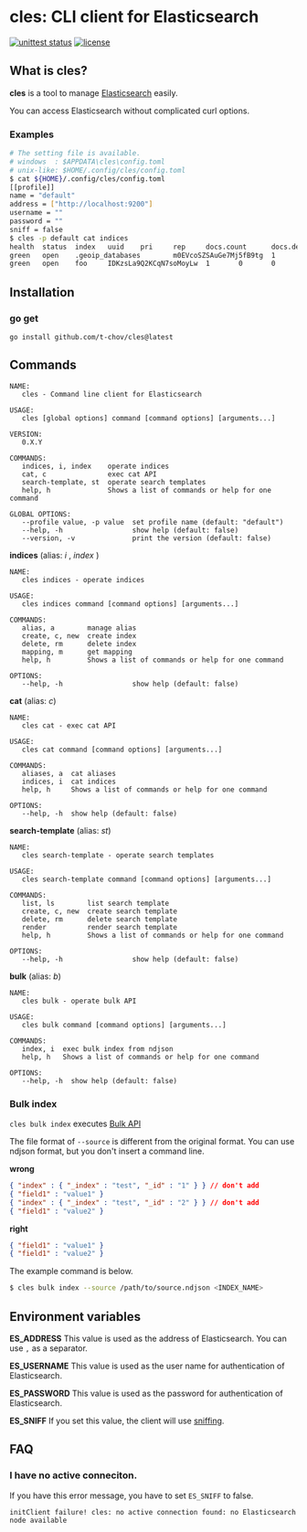 # cles: CLI client for Elasticsearch

[![unittest status](https://github.com/t-chov/cles/workflows/unittest/badge.svg)](https://github.com/t-chov/cles/workflows/unittest/badge.svg)
[![license](http://img.shields.io/badge/license-MIT-red.svg?style=flat)](https://raw.githubusercontent.com/t-chov/cles/main/LICENSE)

## What is cles?

**cles** is a tool to manage [Elasticsearch](https://www.elastic.co/elasticsearch/) easily.

You can access Elasticsearch without complicated curl options.

### Examples

```sh
# The setting file is available.
# windows  : $APPDATA\cles\config.toml
# unix-like: $HOME/.config/cles/config.toml
$ cat ${HOME}/.config/cles/config.toml
[[profile]]
name = "default"
address = ["http://localhost:9200"]
username = ""
password = ""
sniff = false
$ cles -p default cat indices
health  status  index   uuid    pri     rep     docs.count      docs.deleted    store.size      pri.store.size
green   open    .geoip_databases        m0EVcoSZSAuGe7Mj5fB9tg  1       0       40      0       37.7mb  37.7mb
green   open    foo     IDKzsLa9Q2KCqN7soMoyLw  1       0       0       0       226b    226b
```

## Installation

### go get

```
go install github.com/t-chov/cles@latest
```

## Commands

```
NAME:
   cles - Command line client for Elasticsearch

USAGE:
   cles [global options] command [command options] [arguments...]

VERSION:
   0.X.Y

COMMANDS:
   indices, i, index    operate indices
   cat, c               exec cat API
   search-template, st  operate search templates
   help, h              Shows a list of commands or help for one command

GLOBAL OPTIONS:
   --profile value, -p value  set profile name (default: "default")
   --help, -h                 show help (default: false)
   --version, -v              print the version (default: false)
```


**indices** (alias: _i_ , _index_ )

```
NAME:
   cles indices - operate indices

USAGE:
   cles indices command [command options] [arguments...]

COMMANDS:
   alias, a        manage alias
   create, c, new  create index
   delete, rm      delete index
   mapping, m      get mapping
   help, h         Shows a list of commands or help for one command

OPTIONS:
   --help, -h                 show help (default: false)
```

**cat** (alias: _c_)

```
NAME:
   cles cat - exec cat API

USAGE:
   cles cat command [command options] [arguments...]

COMMANDS:
   aliases, a  cat aliases
   indices, i  cat indices
   help, h     Shows a list of commands or help for one command

OPTIONS:
   --help, -h  show help (default: false)
```

**search-template** (alias: _st_)

```
NAME:
   cles search-template - operate search templates

USAGE:
   cles search-template command [command options] [arguments...]

COMMANDS:
   list, ls        list search template
   create, c, new  create search template
   delete, rm      delete search template
   render          render search template
   help, h         Shows a list of commands or help for one command

OPTIONS:
   --help, -h                 show help (default: false)
```

**bulk** (alias: _b_)

```
NAME:
   cles bulk - operate bulk API

USAGE:
   cles bulk command [command options] [arguments...]

COMMANDS:
   index, i  exec bulk index from ndjson
   help, h   Shows a list of commands or help for one command

OPTIONS:
   --help, -h  show help (default: false)
```

### Bulk index

`cles bulk index` executes [Bulk API](https://www.elastic.co/guide/en/elasticsearch/reference/current/docs-bulk.html)

The file format of `--source` is different from the original format.
You can use ndjson format, but you don't insert a command line.

**wrong**

```json
{ "index" : { "_index" : "test", "_id" : "1" } } // don't add 
{ "field1" : "value1" }
{ "index" : { "_index" : "test", "_id" : "2" } } // don't add
{ "field1" : "value2" }
```

**right**

```json
{ "field1" : "value1" }
{ "field1" : "value2" }
```

The example command is below.

```sh
$ cles bulk index --source /path/to/source.ndjson <INDEX_NAME>
```


## Environment variables

**ES_ADDRESS**
This value is used as the address of Elasticsearch. You can use `,` as a separator.

**ES_USERNAME**
This value is used as the user name for authentication of Elasticsearch.

**ES_PASSWORD**
This value is used as the password for authentication of Elasticsearch.

**ES_SNIFF**
If you set this value, the client will use [sniffing](https://www.elastic.co/jp/blog/elasticsearch-sniffing-best-practices-what-when-why-how).

## FAQ

### I have no active conneciton.

If you have this error message, you have to set `ES_SNIFF` to false.

```
initClient failure! cles: no active connection found: no Elasticsearch node available
```